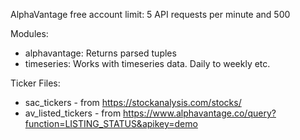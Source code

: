 AlphaVantage free account limit: 5 API requests per minute and 500 

Modules:
* alphavantage: Returns parsed tuples
* timeseries: Works with timeseries data. Daily to weekly etc.

Ticker Files:
* sac_tickers - from https://stockanalysis.com/stocks/
* av_listed_tickers - from https://www.alphavantage.co/query?function=LISTING_STATUS&apikey=demo
